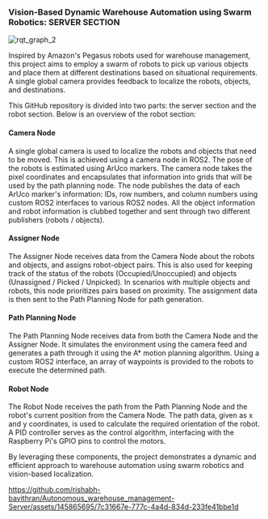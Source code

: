 ### Vision-Based Dynamic Warehouse Automation using Swarm Robotics: SERVER SECTION

![rqt_graph_2](https://github.com/rishabh-bavithran/Autonomous_warehouse_management-Server/assets/145865695/6fafb971-f3f8-4038-bd19-7d9f93a50625)


Inspired by Amazon's Pegasus robots used for warehouse management, this project aims to employ a swarm of robots to pick up various objects and place them at different destinations based on situational requirements. A single global camera provides feedback to localize the robots, objects, and destinations.

This GitHub repository is divided into two parts: the server section and the robot section. Below is an overview of the robot section:

#### Camera Node
A single global camera is used to localize the robots and objects that need to be moved. This is achieved using a camera node in ROS2. The pose of the robots is estimated using ArUco markers. The camera node takes the pixel coordinates and encapsulates that information into grids that will be used by the path planning node. The node publishes the data of each ArUco marker's information: IDs, row numbers, and column numbers using custom ROS2 interfaces to various ROS2 nodes. All the object information and robot information is clubbed together and sent through two different publishers (robots / objects).

#### Assigner Node
The Assigner Node receives data from the Camera Node about the robots and objects, and assigns robot-object pairs. This is also used for keeping track of the status of the robots (Occupied/Unoccupied) and objects (Unassigned / Picked / Unpicked). In scenarios with multiple objects and robots, this node prioritizes pairs based on proximity. The assignment data is then sent to the Path Planning Node for path generation.

#### Path Planning Node
The Path Planning Node receives data from both the Camera Node and the Assigner Node. It simulates the environment using the camera feed and generates a path through it using the A* motion planning algorithm. Using a custom ROS2 interface, an array of waypoints is provided to the robots to execute the determined path.

#### Robot Node
The Robot Node receives the path from the Path Planning Node and the robot's current position from the Camera Node. The path data, given as x and y coordinates, is used to calculate the required orientation of the robot. A PID controller serves as the control algorithm, interfacing with the Raspberry Pi's GPIO pins to control the motors.

By leveraging these components, the project demonstrates a dynamic and efficient approach to warehouse automation using swarm robotics and vision-based localization.

https://github.com/rishabh-bavithran/Autonomous_warehouse_management-Server/assets/145865695/7c31667e-777c-4a4d-834d-233fe41bbe1d

